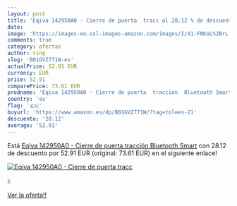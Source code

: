 ```yaml
---
layout: post
title: 'Eqiva 142950A0 - Cierre de puerta  tracc al 28.12 % de descuento'
date: 
image: 'https://images-eu.ssl-images-amazon.com/images/I/41-FNKoL%2BrL._SL200_.jpg'
comments: true
category: ofertas
author: ring
slug: 'B01GVZ771W-es'
actualPrice: 52.91 EUR
currency: EUR
price: 52.91
comparePrice: 73.61 EUR
prodname: 'Eqiva 142950A0 - Cierre de puerta  tracción  Bluetooth Smart'
country: 'es'
flag: '🇪🇸'
buyurl: 'https://www.amazon.es/dp/B01GVZ771W/?tag=tolees-21'
descuento: '28.12'
average: '52.91'
---
```


Está [Eqiva 142950A0 - Cierre de puerta  tracción  Bluetooth Smart](https://www.amazon.es/dp/B01GVZ771W/?tag=tolees-21) con 28.12 de descuento por 52.91 EUR (original: 73.61 EUR) en el siguiente enlace!

[![Eqiva 142950A0 - Cierre de puerta  tracc](https://images-eu.ssl-images-amazon.com/images/I/41-FNKoL%2BrL._SL200_.jpg)](https://www.amazon.es/dp/B01GVZ771W/?tag=tolees-21)

ℹ️:


[Ver la oferta!!](https://www.amazon.es/dp/B01GVZ771W/?tag=tolees-21)
